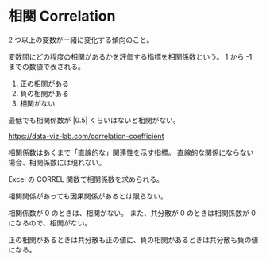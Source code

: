 # 相関 Correlation

2 つ以上の変数が一緒に変化する傾向のこと。

変数間にどの程度の相関があるかを評価する指標を相関係数という。
1 から -1 までの数値で表される。

1. 正の相関がある
2. 負の相関がある
3. 相関がない

最低でも相関係数が |0.5| くらいはないと相関がない。

https://data-viz-lab.com/correlation-coefficient

相関係数はあくまで「直線的な」関連性を示す指標。
直線的な関係にならない場合、相関係数には現れない。

Excel の CORREL 関数で相関係数を求められる。

相関関係があっても因果関係があるとは限らない。

相関係数が 0 のときは、相関がない。
また、共分散が 0 のときは相関係数が 0 になるので、相関がない。

正の相関があるときは共分散も正の値に、負の相関があるときは共分散も負の値になる。
